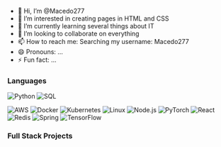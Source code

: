 - 👋 Hi, I’m @Macedo277
- 👀 I’m interested in creating pages in HTML and CSS
- 🌱 I’m currently learning several things about IT
- 💞️ I’m looking to collaborate on everything
- 📫 How to reach me: Searching my username: Macedo277
- 😄 Pronouns: ...
- ⚡ Fun fact: ...

<!---
Macedo277/Macedo277 is a ✨ special ✨ repository because its `README.md` (this file) appears on your GitHub profile.
You can click the Preview link to take a look at your changes.
--->
### Languages

![Python](https://img.shields.io/badge/-Python-000?&logo=Python)
![SQL](https://img.shields.io/badge/-SQL-000?&logo=MySQL)


![AWS](https://img.shields.io/badge/-AWS-000?&logo=Amazon-AWS&logoColor=F90)
![Docker](https://img.shields.io/badge/-Docker-000?&logo=Docker)
![Kubernetes](https://img.shields.io/badge/-Kubernetes-000?&logo=Kubernetes)
![Linux](https://img.shields.io/badge/-Linux-000?&logo=Linux)
![Node.js](https://img.shields.io/badge/-Node.js-000?&logo=node.js)
![PyTorch](https://img.shields.io/badge/-PyTorch-000?&logo=PyTorch)
![React](https://img.shields.io/badge/-React-000?&logo=React)
![Redis](https://img.shields.io/badge/-Redis-000?&logo=Redis)
![Spring](https://img.shields.io/badge/-Spring-000?&logo=Spring)
![TensorFlow](https://img.shields.io/badge/-TensorFlow-000?&logo=TensorFlow)

### Full Stack Projects
